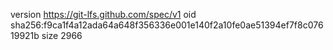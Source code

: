 version https://git-lfs.github.com/spec/v1
oid sha256:f9ca1f4a12ada64a648f356336e001e140f2a10fe0ae51394ef7f8c07619921b
size 2966
